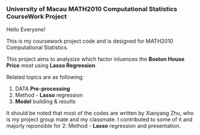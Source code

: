 ### University of Macau MATH2010 Computational Statistics CourseWork Project

Hello Everyone!

This is my coursework project code and is designed for MATH2010 Computational Statistics.

This project aims to analysize which factor inluences the **Boston House Price** most using **Lasso Regression**.

Related topics are as following:
1. DATA **Pre-processing**
2. Method - **Lasso** regression
3. **Model** building & results

It should be noted that most of the codes are written by Xiaoyang Zhu, who is my project group mate and my classmate. I contributed to some of it and majorly reponsible for 2: Method - **Lasso** regression and presentation.
